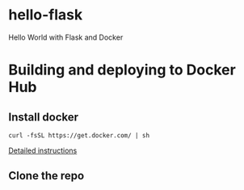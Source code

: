 # hello-flask
Hello World with Flask and Docker

# Building and deploying to Docker Hub

## Install docker

    curl -fsSL https://get.docker.com/ | sh

[Detailed instructions](https://docs.docker.com/engine/getstarted/step_one/)

## Clone the repo
